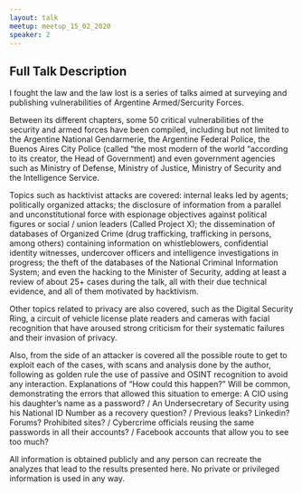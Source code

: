 ```yaml
---
layout: talk
meetup: meetup_15_02_2020
speaker: 2
---
```


## Full Talk Description

I fought the law and the law lost is a series of talks aimed at surveying and publishing vulnerabilities of Argentine Armed/Sercurity Forces.

Between its different chapters, some 50 critical vulnerabilities of the security and armed forces have been compiled, including but not limited to the Argentine National Gendarmerie, the Argentine Federal Police, the Buenos Aires City Police (called “the most modern of the world “according to its creator, the Head of Government) and even government agencies such as Ministry of Defense, Ministry of Justice, Ministry of Security and the Intelligence Service.

Topics such as hacktivist attacks are covered: internal leaks led by agents; politically organized attacks; the disclosure of information from a parallel and unconstitutional force with espionage objectives against political figures or social / union leaders (Called Project X); the dissemination of databases of Organized Crime (drug trafficking, trafficking in persons, among others) containing information on whistleblowers, confidential identity witnesses, undercover officers and intelligence investigations in progress; the theft of the databases of the National Criminal Information System; and even the hacking to the Minister of Security, adding at least a review of about 25+ cases during the talk, all with their due technical evidence, and all of them motivated by hacktivism.

Other topics related to privacy are also covered, such as the Digital Security Ring, a circuit of vehicle license plate readers and cameras with facial recognition that have aroused strong criticism for their systematic failures and their invasion of privacy.

Also, from the side of an attacker is covered all the possible route to get to exploit each of the cases, with scans and analysis done by the author, following as golden rule the use of passive and OSINT recognition to avoid any interaction. Explanations of “How could this happen?” Will be common, demonstrating the errors that allowed this situation to emerge: A CIO using his daughter’s name as a password? / An Undersecretary of Security using his National ID Number as a recovery question? / Previous leaks? Linkedin? Forums? Prohibited sites? / Cybercrime officials reusing the same passwords in all their accounts? / Facebook accounts that allow you to see too much?

All information is obtained publicly and any person can recreate the analyzes that lead to the results presented here. No private or privileged information is used in any way.

